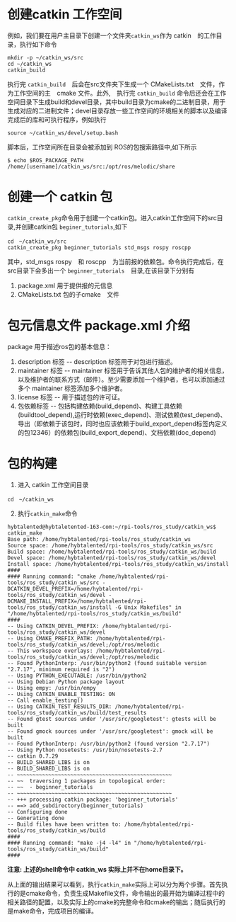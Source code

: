 # 创建catkin 工作空间
例如，我们要在用户主目录下创建一个文件夹`catkin_ws`作为 catkin　的工作目录，执行如下命令
```shell
mkdir -p ~/catkin_ws/src
cd ~/catkin_ws
catkin_build
```
执行完 `catkin_build`　后会在src文件夹下生成一个 CMakeLists.txt　文件，作为工作空间的主　cmake 文件。此外,　执行完 `catkin_build` 命令后还会在工作空间目录下生成build和devel目录，其中build目录为cmake的二进制目录，用于生成对应的二进制文件；devel目录存放一些工作空间的环境相关的脚本以及编译完成后的库和可执行程序，例如执行
```shell
source ~/catkin_ws/devel/setup.bash
```
脚本后，工作空间所在目录会被添加到 ROS的包搜索路径中,如下所示

```shell
$ echo $ROS_PACKAGE_PATH
/home/[username]/catkin_ws/src:/opt/ros/melodic/share
```

# 创建一个 catkin 包
`catkin_create_pkg`命令用于创建一个catkin包。进入catkin工作空间下的src目录,并创建catkin包 `beginer_tutorials`,如下
```shell
cd　~/catkin_ws/src
catkin_create_pkg beginner_tutorials std_msgs rospy roscpp
```
其中，std_msgs rospy　和 roscpp　为当前报的依赖包。命令执行完成后，在src目录下会多出一个 `beginner_tutorials`　目录,在该目录下分别有
1. package.xml 用于提供报的元信息
2. CMakeLists.txt 包的子cmake　文件

# 包元信息文件 package.xml 介绍

package 用于描述ros包的基本信息：
1. description 标签 -- description 标签用于对包进行描述。
2. maintainer 标签 -- maintainer 标签用于告诉其他人包的维护者的相关信息，以及维护者的联系方式（邮件）。至少需要添加一个维护者，也可以添加通过多个 maintainer 标签添加多个维护者。
3. license 标签 -- 用于描述包的许可证。
4. 包依赖标签 -- 包括构建依赖(build_depend)、构建工具依赖(buildtool_depend),运行时依赖(exec_depend)、测试依赖(test_depend)、导出（即依赖于该包时，同时也应该依赖于build_export_depend标签内定义的包12346）的依赖包(build_export_depend)、文档依赖(doc_depend)

# 包的构建
1. 进入 catkin 工作空间目录 
```shell
cd　~/catkin_ws
```
2. 执行`catkin_make`命令
```shell
hybtalented@hybtaletented-163-com:~/rpi-tools/ros_study/catkin_ws$ catkin_make
Base path: /home/hybtalented/rpi-tools/ros_study/catkin_ws
Source space: /home/hybtalented/rpi-tools/ros_study/catkin_ws/src
Build space: /home/hybtalented/rpi-tools/ros_study/catkin_ws/build
Devel space: /home/hybtalented/rpi-tools/ros_study/catkin_ws/devel
Install space: /home/hybtalented/rpi-tools/ros_study/catkin_ws/install
####
#### Running command: "cmake /home/hybtalented/rpi-tools/ros_study/catkin_ws/src -DCATKIN_DEVEL_PREFIX=/home/hybtalented/rpi-tools/ros_study/catkin_ws/devel -DCMAKE_INSTALL_PREFIX=/home/hybtalented/rpi-tools/ros_study/catkin_ws/install -G Unix Makefiles" in "/home/hybtalented/rpi-tools/ros_study/catkin_ws/build"
####
-- Using CATKIN_DEVEL_PREFIX: /home/hybtalented/rpi-tools/ros_study/catkin_ws/devel
-- Using CMAKE_PREFIX_PATH: /home/hybtalented/rpi-tools/ros_study/catkin_ws/devel;/opt/ros/melodic
-- This workspace overlays: /home/hybtalented/rpi-tools/ros_study/catkin_ws/devel;/opt/ros/melodic
-- Found PythonInterp: /usr/bin/python2 (found suitable version "2.7.17", minimum required is "2") 
-- Using PYTHON_EXECUTABLE: /usr/bin/python2
-- Using Debian Python package layout
-- Using empy: /usr/bin/empy
-- Using CATKIN_ENABLE_TESTING: ON
-- Call enable_testing()
-- Using CATKIN_TEST_RESULTS_DIR: /home/hybtalented/rpi-tools/ros_study/catkin_ws/build/test_results
-- Found gtest sources under '/usr/src/googletest': gtests will be built
-- Found gmock sources under '/usr/src/googletest': gmock will be built
-- Found PythonInterp: /usr/bin/python2 (found version "2.7.17") 
-- Using Python nosetests: /usr/bin/nosetests-2.7
-- catkin 0.7.29
-- BUILD_SHARED_LIBS is on
-- BUILD_SHARED_LIBS is on
-- ~~~~~~~~~~~~~~~~~~~~~~~~~~~~~~~~~~~~~~~~~~~~~~~~~
-- ~~  traversing 1 packages in topological order:
-- ~~  - beginner_tutorials
-- ~~~~~~~~~~~~~~~~~~~~~~~~~~~~~~~~~~~~~~~~~~~~~~~~~
-- +++ processing catkin package: 'beginner_tutorials'
-- ==> add_subdirectory(beginner_tutorials)
-- Configuring done
-- Generating done
-- Build files have been written to: /home/hybtalented/rpi-tools/ros_study/catkin_ws/build
####
#### Running command: "make -j4 -l4" in "/home/hybtalented/rpi-tools/ros_study/catkin_ws/build"
####
```
**注意: 上述的shell命令中 catkin_ws 实际上并不在home目录下。**

从上面的输出结果可以看到，执行`catkin_make`实际上可以分为两个步骤。首先执行的是cmake命令，负责生成Makefile文件，命令输出的最开始为编译过程中的相关路径的配置，以及实际上的cmake的完整命令和cmake的输出；随后执行的是make命令，完成项目的编译。